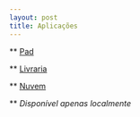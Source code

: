 ```yaml
---
layout: post
title: Aplicações 
---
```




** [Pad](https://psp.nohost.me/pad)

** [Livraria](https://psp.nohost.me/calibre)

** [Nuvem](https://psp.nohost.me/nuvem)

** *Disponível apenas localmente*